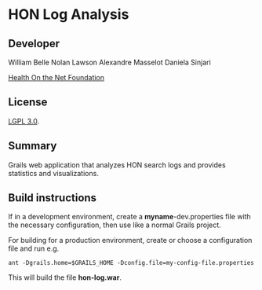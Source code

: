 HON Log Analysis
=========================

Developer
-----------

William Belle
Nolan Lawson
Alexandre Masselot
Daniela Sinjari

[Health On the Net Foundation][6]

License
-----------

[LGPL 3.0][8].

Summary
-----------

Grails web application that analyzes HON search logs and provides statistics and visualizations.


Build instructions
----------

If in a development environment, create a **myname**-dev.properties file with the necessary configuration, then use like a normal Grails project.

For building for a production environment, create or choose a configuration file and run e.g.

```
ant -Dgrails.home=$GRAILS_HOME -Dconfig.file=my-config-file.properties
```

This will build the file **hon-log.war**.


[6]: http://www.hon.ch
[8]: http://www.gnu.org/copyleft/lesser.html
